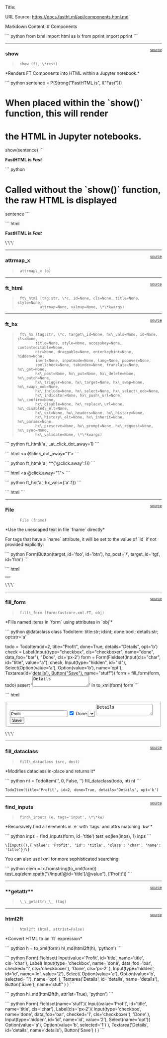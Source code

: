 Title: 

URL Source: https://docs.fastht.ml/api/components.html.md

Markdown Content:
\# Components


<!-- WARNING: THIS FILE WAS AUTOGENERATED! DO NOT EDIT! -->

\`\`\` python
from lxml import html as lx
from pprint import pprint
\`\`\`

------------------------------------------------------------------------

<a
href="https://github.com/AnswerDotAI/fasthtml/blob/main/fasthtml/components.py#L34"
target="\_blank" style="float:right; font-size:smaller">source</a>

### show

>      show (ft, \*rest)

\*Renders FT Components into HTML within a Jupyter notebook.\*

\`\`\` python
sentence = P(Strong("FastHTML is", I("Fast")))

# When placed within the \`show()\` function, this will render
# the HTML in Jupyter notebooks.
show(sentence)
\`\`\`

<p><strong>
FastHTML is
  <i>Fast</i>
</strong>
</p>

\`\`\` python
# Called without the \`show()\` function, the raw HTML is displayed
sentence
\`\`\`

\`\`\` html
<p><strong>
FastHTML is
  <i>Fast</i>
</strong>
</p>
\`\`\`

------------------------------------------------------------------------

<a
href="https://github.com/AnswerDotAI/fasthtml/blob/main/fasthtml/components.py#L46"
target="\_blank" style="float:right; font-size:smaller">source</a>

### attrmap\_x

>      attrmap\_x (o)

------------------------------------------------------------------------

<a
href="https://github.com/AnswerDotAI/fasthtml/blob/main/fasthtml/components.py#L55"
target="\_blank" style="float:right; font-size:smaller">source</a>

### ft\_html

>      ft\_html (tag:str, \*c, id=None, cls=None, title=None, style=None,
>               attrmap=None, valmap=None, \*\*kwargs)

------------------------------------------------------------------------

<a
href="https://github.com/AnswerDotAI/fasthtml/blob/main/fasthtml/components.py#L65"
target="\_blank" style="float:right; font-size:smaller">source</a>

### ft\_hx

>      ft\_hx (tag:str, \*c, target\_id=None, hx\_vals=None, id=None, cls=None,
>             title=None, style=None, accesskey=None, contenteditable=None,
>             dir=None, draggable=None, enterkeyhint=None, hidden=None,
>             inert=None, inputmode=None, lang=None, popover=None,
>             spellcheck=None, tabindex=None, translate=None, hx\_get=None,
>             hx\_post=None, hx\_put=None, hx\_delete=None, hx\_patch=None,
>             hx\_trigger=None, hx\_target=None, hx\_swap=None, hx\_swap\_oob=None,
>             hx\_include=None, hx\_select=None, hx\_select\_oob=None,
>             hx\_indicator=None, hx\_push\_url=None, hx\_confirm=None,
>             hx\_disable=None, hx\_replace\_url=None, hx\_disabled\_elt=None,
>             hx\_ext=None, hx\_headers=None, hx\_history=None,
>             hx\_history\_elt=None, hx\_inherit=None, hx\_params=None,
>             hx\_preserve=None, hx\_prompt=None, hx\_request=None, hx\_sync=None,
>             hx\_validate=None, \*\*kwargs)

\`\`\` python
ft\_html('a', \_at\_click\_dot\_away=1)
\`\`\`

\`\`\` html
<a @click\_dot\_away="1"></a>
\`\`\`

\`\`\` python
ft\_html('a', \*\*{'@click.away':1})
\`\`\`

\`\`\` html
<a @click.away="1"></a>
\`\`\`

\`\`\` python
ft\_hx('a', hx\_vals={'a':1})
\`\`\`

\`\`\` html
<a hx-vals='{"a": 1}'></a>
\`\`\`

------------------------------------------------------------------------

<a
href="https://github.com/AnswerDotAI/fasthtml/blob/main/fasthtml/components.py#L85"
target="\_blank" style="float:right; font-size:smaller">source</a>

### File

>      File (fname)

\*Use the unescaped text in file \`fname\` directly\*

For tags that have a \`name\` attribute, it will be set to the value of
\`id\` if not provided explicitly:

\`\`\` python
Form(Button(target\_id='foo', id='btn'),
     hx\_post='/', target\_id='tgt', id='frm')
\`\`\`

\`\`\` html
<form hx-post="/" hx-target="#tgt" id="frm" name="frm"><button hx-target="#foo" id="btn" name="btn"></button>
</form>
\`\`\`

------------------------------------------------------------------------

<a
href="https://github.com/AnswerDotAI/fasthtml/blob/main/fasthtml/components.py#L109"
target="\_blank" style="float:right; font-size:smaller">source</a>

### fill\_form

>      fill\_form (form:fastcore.xml.FT, obj)

\*Fills named items in \`form\` using attributes in \`obj\`\*

\`\`\` python
@dataclass
class TodoItem:
    title:str; id:int; done:bool; details:str; opt:str='a'

todo = TodoItem(id=2, title="Profit", done=True, details="Details", opt='b')
check = Label(Input(type="checkbox", cls="checkboxer", name="done", data\_foo="bar"), "Done", cls='px-2')
form = Form(Fieldset(Input(cls="char", id="title", value="a"), check, Input(type="hidden", id="id"),
                     Select(Option(value='a'), Option(value='b'), name='opt'),
                     Textarea(id='details'), Button("Save"),
                     name="stuff"))
form = fill\_form(form, todo)
assert '<textarea id="details" name="details">Details</textarea>' in to\_xml(form)
form
\`\`\`

\`\`\` html
<form><fieldset name="stuff">
  <input value="Profit" id="title" class="char" name="title">
  <label class="px-2">
    <input type="checkbox" name="done" data-foo="bar" class="checkboxer" checked="1">
Done
  </label>
  <input type="hidden" id="id" name="id" value="2">
  <select name="opt">
    <option value="a"></option>
    <option value="b" selected="1"></option>
  </select>
  <textarea id="details" name="details">Details</textarea>
  <button>Save</button>
</fieldset>
</form>
\`\`\`

------------------------------------------------------------------------

<a
href="https://github.com/AnswerDotAI/fasthtml/blob/main/fasthtml/components.py#L116"
target="\_blank" style="float:right; font-size:smaller">source</a>

### fill\_dataclass

>      fill\_dataclass (src, dest)

\*Modifies dataclass in-place and returns it\*

\`\`\` python
nt = TodoItem('', 0, False, '')
fill\_dataclass(todo, nt)
nt
\`\`\`

    TodoItem(title='Profit', id=2, done=True, details='Details', opt='b')

------------------------------------------------------------------------

<a
href="https://github.com/AnswerDotAI/fasthtml/blob/main/fasthtml/components.py#L122"
target="\_blank" style="float:right; font-size:smaller">source</a>

### find\_inputs

>      find\_inputs (e, tags='input', \*\*kw)

\*Recursively find all elements in \`e\` with \`tags\` and attrs matching
\`kw\`\*

\`\`\` python
inps = find\_inputs(form, id='title')
test\_eq(len(inps), 1)
inps
\`\`\`

    \[input((),{'value': 'Profit', 'id': 'title', 'class': 'char', 'name': 'title'})\]

You can also use lxml for more sophisticated searching:

\`\`\` python
elem = lx.fromstring(to\_xml(form))
test\_eq(elem.xpath("//input\[@id='title'\]/@value"), \['Profit'\])
\`\`\`

------------------------------------------------------------------------

<a
href="https://github.com/AnswerDotAI/fasthtml/blob/main/fasthtml/components.py#L136"
target="\_blank" style="float:right; font-size:smaller">source</a>

### \*\*getattr\*\*

>      \_\_getattr\_\_ (tag)

------------------------------------------------------------------------

<a
href="https://github.com/AnswerDotAI/fasthtml/blob/main/fasthtml/components.py#L144"
target="\_blank" style="float:right; font-size:smaller">source</a>

### html2ft

>      html2ft (html, attr1st=False)

\*Convert HTML to an \`ft\` expression\*

\`\`\` python
h = to\_xml(form)
hl\_md(html2ft(h), 'python')
\`\`\`

\`\`\` python
Form(
    Fieldset(
        Input(value='Profit', id='title', name='title', cls='char'),
        Label(
            Input(type='checkbox', name='done', data\_foo='bar', checked='1', cls='checkboxer'),
            'Done',
            cls='px-2'
        ),
        Input(type='hidden', id='id', name='id', value='2'),
        Select(
            Option(value='a'),
            Option(value='b', selected='1'),
            name='opt'
        ),
        Textarea('Details', id='details', name='details'),
        Button('Save'),
        name='stuff'
    )
)
\`\`\`

\`\`\` python
hl\_md(html2ft(h, attr1st=True), 'python')
\`\`\`

\`\`\` python
Form(
    Fieldset(name='stuff')(
        Input(value='Profit', id='title', name='title', cls='char'),
        Label(cls='px-2')(
            Input(type='checkbox', name='done', data\_foo='bar', checked='1', cls='checkboxer'),
            'Done'
        ),
        Input(type='hidden', id='id', name='id', value='2'),
        Select(name='opt')(
            Option(value='a'),
            Option(value='b', selected='1')
        ),
        Textarea('Details', id='details', name='details'),
        Button('Save')
    )
)
\`\`\`
